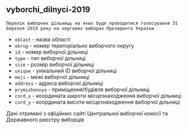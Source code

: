## vyborchi_dilnyci-2019
    Перелік виборчих дільниць на яких буде проводитися голосування 31 березня 2019 року на чергових виборах Президента України
* ```oblast``` - назва області
* ```okrug``` - номер територіально виборчого округу
* ```id``` - номер виборчої дільниці
* ```type``` - тип виборчої дільниці
* ```size``` - розмір виборчої дільниці
* ```unique``` - унікальний ID виборчої дільниці
* ```meji``` - межі виборчої дільниці
* ```address``` - адреса виборчої дільниці
* ```prymishennya``` - приміщення/будівля виборчої дільниці
* ```cord_x``` - координата широти місцезнаходження виборчої дільниці
* ```cord_y``` - координата висоти місцезнаходження виборчої дільниці


Дані отримані з офіційних сайті Центральної виборчої комісії та Державного реєстру виборців
